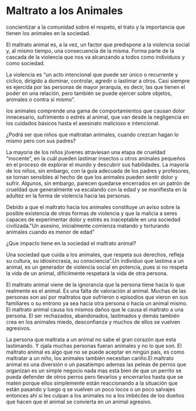 # Maltrato a los Animales
concientizar a la comunidad sobre el respeto, el trato y la importancia que tienen los animales en la sociedad.

El maltrato animal es, a la vez, un factor que predispone a la violencia social y, al mismo tiempo, una consecuencia de la misma. Forma parte de la cascada de la violencia que nos va alcanzando a todos como individuos y como sociedad.

La violencia es “un acto intencional que puede ser único o recurrente y cíclico, dirigido a dominar, controlar, agredir o lastimar a otros. Casi siempre es ejercida por las personas de mayor jerarquía, es decir, las que tienen el poder en una relación, pero también se puede ejercer sobre objetos, animales o contra sí mismo”.

 los animales comprende una gama de comportamientos que causan dolor innecesario, sufrimiento o estrés al animal, que van desde la negligencia en los cuidados básicos hasta el asesinato malicioso e intencional.

¿Podrá ser que niños que maltratan animales, cuando crezcan hagan lo mismo pero con sus padres?

La mayoria de  los niños jóvenes atraviesan una etapa de crueldad “inocente”, en la cuál pueden lastimar insectos u otros animales pequeños en el proceso de explorar el mundo y descubrir sus habilidades. La mayoría de los niños, sin embargo, con la guía adecuada de los padres y profesores, se tornan sensibles al hecho de que los animales pueden sentir dolor y sufrir. Algunos, sin embargo, parecen quedarse encerrados en un patrón de crueldad que generalmente va escalando con la edad y se manifiesta en la adultez en la forma de violencia hacia las personas.

Debido a que el maltrato hacia los animales constituye un aviso sobre la posible existencia de otras formas de violencia y que la malicia a seres capaces de experimentar dolor y estrés es inaceptable en una sociedad civilizada."Un asesino, inicialmente comienza matando y torturando animales cuando es menor de edad"


¿Que impacto tiene en la sociedad el maltrato animal?

Una sociedad que cuida a los animales, que respeta sus derechos, refleja su cultura, su idiosincrasia, su consciencia”.Un individuo que lastima a un animal, es un generador de violencia social en potencia, pues si no respeta la vida de un animal, difícilmente respetará la vida de otra persona.

El maltrato animal viene de la ignorancia que la persona tiene hacia lo que realmente es el animal. Es una falta de valoración al animal. Muchas de las personas son así  por maltratos que sufrieron o episodios que vieron en sus familiares o su entrono ya sea hacia otra persona o hacia un animal mismo.
El maltrato animal causa los mismos daños que le causa el maltrato a una persona. El ser rechazados, abandonados, lastimados y demás también crea en los animales miedo, desconfianza y muchos de ellos se vuelven agresivos. 

La persona que maltrata a un animal no sabe el gran corazón que esta lastimando. Y ojala muchas personas fueran animales y no lo que son.  El maltrato animal es algo que no se puede aceptar en ningún país, es como maltratar a un niño, los animales también necesitan cariño.El maltrato  animal es una diversión o un pasatiempo ademas las peleas de perros que organizan es un simple negocio nada mas esta bien de que un perrito se pueda defender de otros perros pero llevarlos y encerrarlos hasta que se maten porque  ellos simplemente están reaccionando a la situación que están pasando y luego q se vuelven un poco locos o un poco salvajes entonces ahí si les culpan a los animales no a los imbéciles de los dueños que hacen que el animal se convierta en un animal agresivo.

